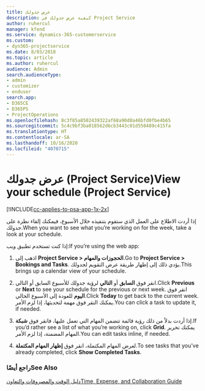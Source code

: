 ```yaml
---
title: عرض جدولك
description: كيفية عرض جدولك في Project Service
author: ruhercul
manager: kfend
ms.service: dynamics-365-customerservice
ms.custom:
- dyn365-projectservice
ms.date: 8/03/2018
ms.topic: article
ms.author: ruhercul
audience: Admin
search.audienceType:
- admin
- customizer
- enduser
search.app:
- D365CE
- D365PS
- ProjectOperations
ms.openlocfilehash: 8c3f85a8502439322af68a90d8a46bfd0fbe4b65
ms.sourcegitcommit: 5c4c9bf3ba018562d6cb3443c01d550489c415fa
ms.translationtype: HT
ms.contentlocale: ar-SA
ms.lasthandoff: 10/16/2020
ms.locfileid: "4070715"
---
```

# <a name="view-your-schedule-project-service"></a><span data-ttu-id="568f7-103">عرض جدولك (Project Service)</span><span class="sxs-lookup"><span data-stu-id="568f7-103">View your schedule (Project Service)</span></span>

[!INCLUDE[cc-applies-to-psa-app-1x-2x](../includes/cc-applies-to-psa-app-1x-2x.md)]

<span data-ttu-id="568f7-104">إذا أردت الاطلاع على العمل الذي ستقوم بتنفيذه خلال الأسبوع، فيمكنك إلقاء نظرة على جدولك.</span><span class="sxs-lookup"><span data-stu-id="568f7-104">When you want to see what you’re working on for the week, take a look at your schedule.</span></span>  
  
 <span data-ttu-id="568f7-105">إذا كنت تستخدم تطبيق ويب:</span><span class="sxs-lookup"><span data-stu-id="568f7-105">If you’re using the web app:</span></span>  
  
1.  <span data-ttu-id="568f7-106">اذهب إلى **Project Service > الحجوزات والمهام**.</span><span class="sxs-lookup"><span data-stu-id="568f7-106">Go to **Project Service > Bookings and Tasks**.</span></span> <span data-ttu-id="568f7-107">يؤدي ذلك إلى إظهار طريقة عرض التقويم لجدولك.</span><span class="sxs-lookup"><span data-stu-id="568f7-107">This brings up a calendar view of your schedule.</span></span>  
  
2.  <span data-ttu-id="568f7-108">انقر فوق **السابق** أو **التالي** لرؤية جدولك للأسبوع السابق أو التالي.</span><span class="sxs-lookup"><span data-stu-id="568f7-108">Click **Previous** or **Next** to see your schedule for the previous or next week.</span></span> <span data-ttu-id="568f7-109">انقر فوق **اليوم** للعودة إلى الأسبوع الحالي.</span><span class="sxs-lookup"><span data-stu-id="568f7-109">Click **Today** to get back to the current week.</span></span> <span data-ttu-id="568f7-110">يمكنك النقر فوق مهمة لتحديثها، إذا لزم الأمر.</span><span class="sxs-lookup"><span data-stu-id="568f7-110">You can click a task to update it, if needed.</span></span>  
  
3.  <span data-ttu-id="568f7-111">إذا أردت بدلاً من ذلك رؤية قائمة تتضمن المهام التي تعمل عليها، فانقر فوق **شبكة**.</span><span class="sxs-lookup"><span data-stu-id="568f7-111">If you’d rather see a list of what you’re working on, click **Grid**.</span></span> <span data-ttu-id="568f7-112">يمكنك تحرير المهام المضمنة، إذا لزم الأمر.</span><span class="sxs-lookup"><span data-stu-id="568f7-112">You can edit tasks inline, if needed.</span></span>  
  
4.  <span data-ttu-id="568f7-113">لعرض المهام المكتملة، انقر فوق **إظهار المهام المكتملة**.</span><span class="sxs-lookup"><span data-stu-id="568f7-113">To see tasks that you’ve already completed, click **Show Completed Tasks**.</span></span>  
  
### <a name="see-also"></a><span data-ttu-id="568f7-114">راجع أيضًا</span><span class="sxs-lookup"><span data-stu-id="568f7-114">See Also</span></span>  
 [<span data-ttu-id="568f7-115">دليل الوقت والمصروفات والتعاون</span><span class="sxs-lookup"><span data-stu-id="568f7-115">Time, Expense, and Collaboration Guide</span></span>](../psa/time-expense-collaboration-guide.md)
